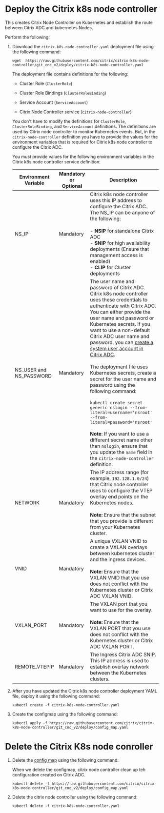 # Deploy the Citrix k8s node controller

  This creates Citrix Node Controller on Kubernetes and establish the route between Citrix ADC and kubernetes Nodes.

Perform the following:

1.  Download the `citrix-k8s-node-controller.yaml` deployment file using the following command:

        wget  https://raw.githubusercontent.com/citrix/citrix-k8s-node-controller/git_cnc_v2/deploy/citrix-k8s-node-controller.yaml

    The deployment file contains definitions for the following:

    -  Cluster Role (`ClusterRole`)

    -  Cluster Role Bindings (`ClusterRoleBinding`)

    -  Service Account (`ServiceAccount`)

    -  Citrix Node Controller service (`citrix-node-controller`)

    You don't have to modify the definitions for `ClusterRole`, `ClusterRoleBinding`, and `ServiceAccount` definitions. The definitions are used by Citrix node controller to monitor Kubernetes events. But, in the `citrix-node-controller` definition you have to provide the values for the environment variables that is required for Citrix k8s node controller to configure the Citrix ADC.

    You must provide values for the following environment variables in the Citrix k8s node controller service definition:

    | Environment Variable | Mandatory or Optional | Description |
    | -------------------- | --------------------- | ----------- |
    | NS_IP | Mandatory | Citrix k8s node controller uses this IP address to configure the Citrix ADC. The NS_IP can be anyone of the following: </br></br> - **NSIP** for standalone Citrix ADC </br>- **SNIP** for high availability deployments (Ensure that management access is enabled) </br> - **CLIP** for Cluster deployments |
    | NS_USER and NS_PASSWORD | Mandatory | The user name and password of Citrix ADC. Citrix k8s node controller uses these credentials to authenticate with Citrix ADC. You can either provide the user name and password or Kubernetes secrets. If you want to use a non-default Citrix ADC user name and password, you can [create a system user account in Citrix ADC](https://developer-docs.citrix.com/projects/citrix-k8s-ingress-controller/en/latest/deploy/deploy-cic-yaml/#create-system-user-account-for-citrix-ingress-controller-in-citrix-adc). </br></br> The deployment file uses Kubernetes secrets, create a secret for the user name and password using the following command: </br></br> `kubectl create secret  generic nslogin --from-literal=username='nsroot' --from-literal=password='nsroot'` </br></br> **Note**: If you want to use a different secret name other than `nslogin`, ensure that you update the `name` field in the `citrix-node-controller` definition. |
    | NETWORK | Mandatory | The IP address range (for example, `192.128.1.0/24`) that Citrix node controller uses to configure the VTEP overlay end points on the Kubernetes nodes. </br></br> **Note:** Ensure that the subnet that you provide is different from your Kubernetes cluster.|
    | VNID | Mandatory | A unique VXLAN VNID to create a VXLAN overlays between kubernetes cluster and the ingress devices. </br></br>**Note:** Ensure that the VXLAN VNID that you use does not conflict with the Kubernetes cluster or Citrix ADC VXLAN VNID.|
    | VXLAN_PORT | Mandatory | The VXLAN port that you want to use for the overlay. </br></br>**Note:** Ensure that the VXLAN PORT that you use does not conflict with the Kubernetes cluster or Citrix ADC VXLAN PORT.|
    | REMOTE_VTEPIP | Mandatory | The Ingress Citrix ADC SNIP. This IP address is used to establish overlay network between the Kubernetes clusters.|

1.  After you have updated the Citrix k8s node controller deployment YAML file, deploy it using the following command:

        kubectl create -f citrix-k8s-node-controller.yaml

1.  Create the configmap using the following command:

        kubectl apply -f https://raw.githubusercontent.com/citrix/citrix-k8s-node-controller/git_cnc_v2/deploy/config_map.yaml

# Delete the Citrix K8s node conroller 

1.  Delete the [config map](config_map.yaml) using the following command:

	When we delete the configmap, citrix node controller clean up teh configuration created on Citrix ADC.

        kubectl delete -f https://raw.githubusercontent.com/citrix/citrix-k8s-node-controller/git_cnc_v2/deploy/config_map.yaml


1.  Delete the citrix node controller  using the following command:

        kubectl delete -f citrix-k8s-node-controller.yaml
